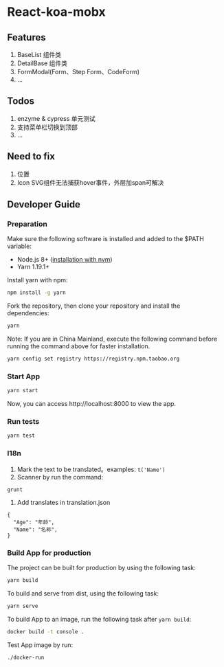 # React-koa-mobx

## Features

1. BaseList 组件类
1. DetailBase 组件类
1. FormModal(Form、Step Form、CodeForm)
1. ...

## Todos

1. enzyme & cypress 单元测试
1. 支持菜单栏切换到顶部
1. ...

## Need to fix

1. <Spin wrapperClassName="page-loading" /> 位置
1. Icon SVG组件无法捕获hover事件，外层加span可解决

## Developer Guide

### Preparation

Make sure the following software is installed and added to the \$PATH variable:

- Node.js 8+ ([installation with nvm](https://github.com/creationix/nvm#usage))
- Yarn 1.19.1+

Install yarn with npm:

```sh
npm install -g yarn
```

Fork the repository, then clone your repository and install the dependencies:

```sh
yarn
```

Note: If you are in China Mainland, execute the following command before running the command above for faster installation.

```sh
yarn config set registry https://registry.npm.taobao.org
```

### Start App

```sh
yarn start
```

Now, you can access http://localhost:8000 to view the app.

### Run tests

```sh
yarn test
```

### I18n

1. Mark the text to be translated。examples: <code>t('Name')</code>
1. Scanner by run the command:

````
grunt
````

1. Add translates in translation.json

```
{
  "Age": "年龄",
  "Name": "名称",
}
```

### Build App for production

The project can be built for production by using the following task:

```sh
yarn build
```

To build and serve from dist, using the following task:

```sh
yarn serve
```

To build App to an image, run the following task after `yarn build`:

```sh
docker build -t console .
```

Test App image by run:

```sh
./docker-run
```

